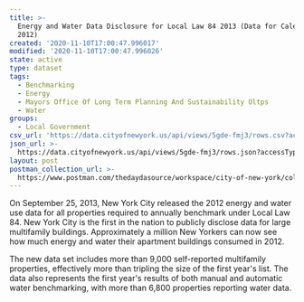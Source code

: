 ```yaml
---
title: >-
  Energy and Water Data Disclosure for Local Law 84 2013 (Data for Calendar Year
  2012)
created: '2020-11-10T17:00:47.996017'
modified: '2020-11-10T17:00:47.996026'
state: active
type: dataset
tags:
  - Benchmarking
  - Energy
  - Mayors Office Of Long Term Planning And Sustainability Oltps
  - Water
groups:
  - Local Government
csv_url: 'https://data.cityofnewyork.us/api/views/5gde-fmj3/rows.csv?accessType=DOWNLOAD'
json_url: >-
  https://data.cityofnewyork.us/api/views/5gde-fmj3/rows.json?accessType=DOWNLOAD
layout: post
postman_collection_url: >-
  https://www.postman.com/thedaydasource/workspace/city-of-new-york/collection/15909983-bcb877cb-7ed0-4a65-bfcc-0976e745ec0d
---
```

On September 25, 2013, New York City released the 2012 energy and water use data for all properties required to annually benchmark under Local Law 84. New York City is the first in the nation to publicly disclose data for large multifamily buildings. Approximately a million New Yorkers can now see how much energy and water their apartment buildings consumed in 2012.

The new data set includes more than 9,000 self-reported multifamily properties, effectively more than tripling the size of the first year's list. The data also represents the first year's results of both manual and automatic water benchmarking, with more than 6,800 properties reporting water data.
